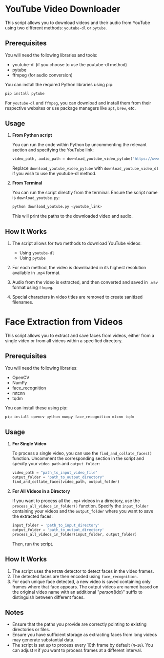 
# YouTube Video Downloader

This script allows you to download videos and their audio from YouTube using two different methods: `youtube-dl` or `pytube`.

## Prerequisites

You will need the following libraries and tools:

- youtube-dl (if you choose to use the youtube-dl method)
- pytube
- ffmpeg (for audio conversion)

You can install the required Python libraries using pip:

```bash
pip install pytube
```

For `youtube-dl` and `ffmpeg`, you can download and install them from their respective websites or use package managers like `apt`, `brew`, etc.

## Usage

1. **From Python script**

   You can run the code within Python by uncommenting the relevant section and specifying the YouTube link:

   ```python
   video_path, audio_path = download_youtube_video_pytube("https://www.youtube.com/watch?v=ID")
   ```

   Replace `download_youtube_video_pytube` with `download_youtube_video_dl` if you wish to use the youtube-dl method.

2. **From Terminal**

   You can run the script directly from the terminal. Ensure the script name is `download_youtube.py`:

   ```bash
   python download_youtube.py <youtube_link>
   ```

   This will print the paths to the downloaded video and audio.

## How It Works

1. The script allows for two methods to download YouTube videos:
   - Using `youtube-dl`
   - Using `pytube`

2. For each method, the video is downloaded in its highest resolution available in `.mp4` format.

3. Audio from the video is extracted, and then converted and saved in `.wav` format using `ffmpeg`.

4. Special characters in video titles are removed to create sanitized filenames.


# Face Extraction from Videos

This script allows you to extract and save faces from videos, either from a single video or from all videos within a specified directory.

## Prerequisites

You will need the following libraries:

- OpenCV
- NumPy
- face_recognition
- mtcnn
- tqdm

You can install these using pip:

```bash
pip install opencv-python numpy face_recognition mtcnn tqdm
```

## Usage

1. **For Single Video**

   To process a single video, you can use the `find_and_collate_faces()` function. Uncomment the corresponding section in the script and specify your `video_path` and `output_folder`:

   ```python
   video_path = "path_to_input_video_file"
   output_folder = "path_to_output_directory"
   find_and_collate_faces(video_path, output_folder)
   ```

2. **For All Videos in a Directory**

   If you want to process all the `.mp4` videos in a directory, use the `process_all_videos_in_folder()` function. Specify the `input_folder` containing your videos and the `output_folder` where you want to save the extracted faces:

   ```python
   input_folder = 'path_to_input_directory'
   output_folder = 'path_to_output_directory'
   process_all_videos_in_folder(input_folder, output_folder)
   ```

   Then, run the script.

## How It Works

1. The script uses the `MTCNN` detector to detect faces in the video frames.
2. The detected faces are then encoded using `face_recognition`.
3. For each unique face detected, a new video is saved containing only frames where that face appears. The output videos are named based on the original video name with an additional "_person_{idx}" suffix to distinguish between different faces.

## Notes

- Ensure that the paths you provide are correctly pointing to existing directories or files.
- Ensure you have sufficient storage as extracting faces from long videos may generate substantial data.
- The script is set up to process every 10th frame by default (`N=10`). You can adjust `N` if you want to process frames at a different interval.

